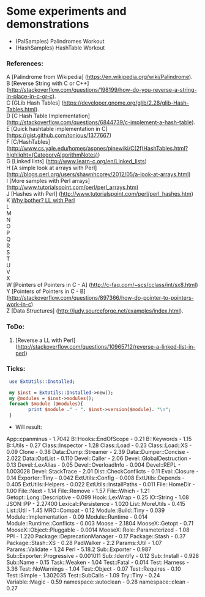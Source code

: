 

Some experiments and demonstrations 
===================================

* (PalSamples) Palindromes Workout
* (HashSamples) HashTable Workout




### References:

A [Palindrome from Wikipedia] (https://en.wikipedia.org/wiki/Palindrome).  
B [Reverse String with C or C++] (http://stackoverflow.com/questions/198199/how-do-you-reverse-a-string-in-place-in-c-or-c).  
C [GLib Hash Tables] (https://developer.gnome.org/glib/2.28/glib-Hash-Tables.html).  
D [C Hash Table Implementation] (http://stackoverflow.com/questions/6844739/c-implement-a-hash-table).  
E [Quick hashtable implementation in C] (https://gist.github.com/tonious/1377667)  
F [C/HashTables] (http://www.cs.yale.edu/homes/aspnes/pinewiki/C(2f)HashTables.html?highlight=(CategoryAlgorithmNotes))  
G [Linked lists] (http://www.learn-c.org/en/Linked_lists)    
H [A simple look at arrays with Perl] (http://blogs.perl.org/users/shawnhcorey/2012/05/a-look-at-arrays.html)  
I [More samples with Perl arrays] (http://www.tutorialspoint.com/perl/perl_arrays.htm)   
J [Hashes with Perl] (http://www.tutorialspoint.com/perl/perl_hashes.htm)    
K [Why bother? LL with Perl](http://pt.slideshare.net/lembark/perly-linked-lists)    
L  
M  
N  
O  
P  
Q  
R  
S  
T  
U  
V  
X [ ]()   
W [Pointers of Pointers in C - A] (http://c-faq.com/~scs/cclass/int/sx8.html)    
Y [Pointers of Pointers in C - B] (http://stackoverflow.com/questions/897366/how-do-pointer-to-pointers-work-in-c)    
Z [Data Structures] (http://judy.sourceforge.net/examples/index.html).  





### ToDo:  

01. [Reverse a LL with Perl] (http://stackoverflow.com/questions/10965712/reverse-a-linked-list-in-perl)  




### Ticks:


```perl
 use ExtUtils::Installed;

 my $inst = ExtUtils::Installed->new();
 my @modules = $inst->modules();
 foreach $module (@modules){
        print $module ." - ". $inst->version($module). "\n";
 }
```


* Will result:  

App::cpanminus - 1.7042 
B::Hooks::EndOfScope - 0.21 
B::Keywords - 1.15 
B::Utils - 0.27 
Class::Inspector - 1.28 
Class::Load - 0.23 
Class::Load::XS - 0.09 
Clone - 0.38 
Data::Dump::Streamer - 2.39 
Data::Dumper::Concise - 2.022 
Data::OptList - 0.110 
Devel::Caller - 2.06 
Devel::GlobalDestruction - 0.13 
Devel::LexAlias - 0.05 
Devel::OverloadInfo - 0.004 
Devel::REPL - 1.003028 
Devel::StackTrace - 2.01 
Dist::CheckConflicts - 0.11 
Eval::Closure - 0.14 
Exporter::Tiny - 0.042 
ExtUtils::Config - 0.008 
ExtUtils::Depends - 0.405 
ExtUtils::Helpers - 0.022 
ExtUtils::InstallPaths - 0.011 
File::HomeDir - 1.00 
File::Next - 1.14 
File::Remove - 1.57 
File::Which - 1.21 
Getopt::Long::Descriptive - 0.099 
Hook::LexWrap - 0.25 
IO::String - 1.08 
JSON::PP - 2.27400 
Lexical::Persistence - 1.020 
List::MoreUtils - 0.415 
List::Util - 1.45 
MRO::Compat - 0.12 
Module::Build::Tiny - 0.039 
Module::Implementation - 0.09 
Module::Runtime - 0.014 
Module::Runtime::Conflicts - 0.003 
Moose - 2.1804 
MooseX::Getopt - 0.71 
MooseX::Object::Pluggable - 0.0014 
MooseX::Role::Parameterized - 1.08 
PPI - 1.220 
Package::DeprecationManager - 0.17 
Package::Stash - 0.37 
Package::Stash::XS - 0.28 
PadWalker - 2.2 
Params::Util - 1.07 
Params::Validate - 1.24 
Perl - 5.18.2 
Sub::Exporter - 0.987 
Sub::Exporter::Progressive - 0.001011 
Sub::Identify - 0.12 
Sub::Install - 0.928 
Sub::Name - 0.15 
Task::Weaken - 1.04 
Test::Fatal - 0.014 
Test::Harness - 3.36 
Test::NoWarnings - 1.04 
Test::Object - 0.07 
Test::Requires - 0.10 
Test::Simple - 1.302035 
Test::SubCalls - 1.09 
Try::Tiny - 0.24 
Variable::Magic - 0.59 
namespace::autoclean - 0.28 
namespace::clean - 0.27 




